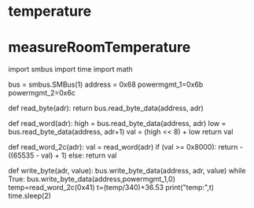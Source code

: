 # temperature
# measureRoomTemperature
import smbus
import time
import math

bus = smbus.SMBus(1)
address = 0x68
powermgmt_1=0x6b
powermgmt_2=0x6c

def read_byte(adr):
    return bus.read_byte_data(address, adr)

def read_word(adr):
    high = bus.read_byte_data(address, adr)
    low = bus.read_byte_data(address, adr+1)
    val = (high << 8) + low
    return val

def read_word_2c(adr):
    val = read_word(adr)
    if (val >= 0x8000):
        return -((65535 - val) + 1)
    else:
        return val

def write_byte(adr, value):
    bus.write_byte_data(address, adr, value)
while True:
     bus.write_byte_data(address,powermgmt_1,0)
     temp=read_word_2c(0x41)
     t=(temp/340)+36.53
     print("temp:",t)
     time.sleep(2)
